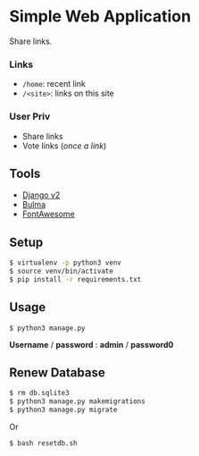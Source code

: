 # Simple Web Application

Share links.

### Links

 - `/home`: recent link
 - `/<site>`: links on this site

### User Priv
 
 * Share links
 * Vote links (_once a link_)

## Tools

 - [Django v2](https://www.djangoproject.com/)
 - [Bulma](https://bulma.io/)
 - [FontAwesome](https://fontawesome.com)

## Setup

```bash
$ virtualenv -p python3 venv
$ source venv/bin/activate
$ pip install -r requirements.txt
```

## Usage

```
$ python3 manage.py
```
__Username__ / __password__ : __admin__ / __password0__

## Renew Database

```bash
$ rm db.sqlite3
$ python3 manage.py makemigrations
$ python3 manage.py migrate
```
Or
```bash
$ bash resetdb.sh
```